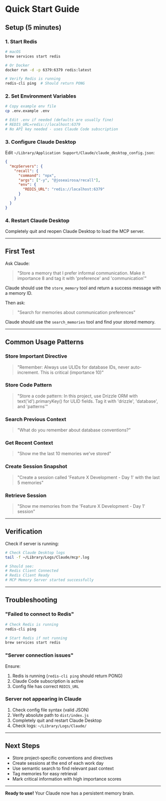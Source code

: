 # Quick Start Guide

## Setup (5 minutes)

### 1. Start Redis

```bash
# macOS
brew services start redis

# Or Docker
docker run -d -p 6379:6379 redis:latest

# Verify Redis is running
redis-cli ping  # Should return PONG
```

### 2. Set Environment Variables

```bash
# Copy example env file
cp .env.example .env

# Edit .env if needed (defaults are usually fine)
# REDIS_URL=redis://localhost:6379
# No API key needed - uses Claude Code subscription
```

### 3. Configure Claude Desktop

Edit `~/Library/Application Support/Claude/claude_desktop_config.json`:

```json
{
  "mcpServers": {
    "recall": {
      "command": "npx",
      "args": ["-y", "@joseairosa/recall"],
      "env": {
        "REDIS_URL": "redis://localhost:6379"
      }
    }
  }
}
```

### 4. Restart Claude Desktop

Completely quit and reopen Claude Desktop to load the MCP server.

---

## First Test

Ask Claude:

> "Store a memory that I prefer informal communication. Make it importance 8 and tag it with 'preference' and 'communication'"

Claude should use the `store_memory` tool and return a success message with a memory ID.

Then ask:

> "Search for memories about communication preferences"

Claude should use the `search_memories` tool and find your stored memory.

---

## Common Usage Patterns

### Store Important Directive

> "Remember: Always use ULIDs for database IDs, never auto-increment. This is critical (importance 10)"

### Store Code Pattern

> "Store a code pattern: In this project, use Drizzle ORM with text('id').primaryKey() for ULID fields. Tag it with 'drizzle', 'database', and 'patterns'"

### Search Previous Context

> "What do you remember about database conventions?"

### Get Recent Context

> "Show me the last 10 memories we've stored"

### Create Session Snapshot

> "Create a session called 'Feature X Development - Day 1' with the last 5 memories"

### Retrieve Session

> "Show me memories from the 'Feature X Development - Day 1' session"

---

## Verification

Check if server is running:

```bash
# Check Claude Desktop logs
tail -f ~/Library/Logs/Claude/mcp*.log

# Should see:
# Redis Client Connected
# Redis Client Ready
# MCP Memory Server started successfully
```

---

## Troubleshooting

### "Failed to connect to Redis"

```bash
# Check Redis is running
redis-cli ping

# Start Redis if not running
brew services start redis
```

### "Server connection issues"

Ensure:
1. Redis is running (`redis-cli ping` should return PONG)
2. Claude Code subscription is active
3. Config file has correct `REDIS_URL`

### Server not appearing in Claude

1. Check config file syntax (valid JSON)
2. Verify absolute path to `dist/index.js`
3. Completely quit and restart Claude Desktop
4. Check logs: `~/Library/Logs/Claude/`

---

## Next Steps

- Store project-specific conventions and directives
- Create sessions at the end of each work day
- Use semantic search to find relevant past context
- Tag memories for easy retrieval
- Mark critical information with high importance scores

---

**Ready to use!** Your Claude now has a persistent memory brain.
